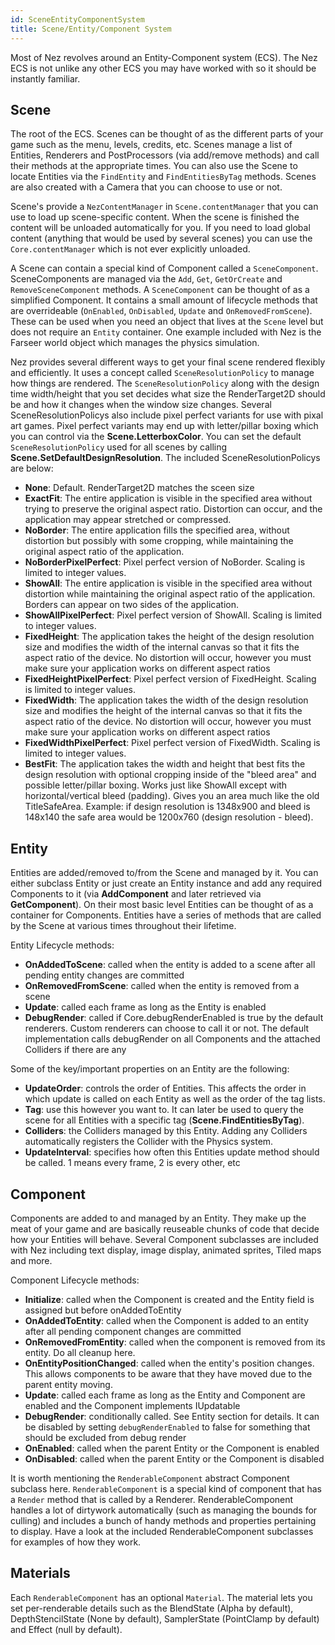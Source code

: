 ```yaml
---
id: SceneEntityComponentSystem
title: Scene/Entity/Component System
---
```


Most of Nez revolves around an Entity-Component system (ECS). The Nez ECS is not unlike any other ECS you may have worked with so it should be instantly familiar.

## Scene
The root of the ECS. Scenes can be thought of as the different parts of your game such as the menu, levels, credits, etc. Scenes manage a list of Entities, Renderers and PostProcessors (via add/remove methods) and call their methods at the appropriate times. You can also use the Scene to locate Entities via the `FindEntity` and `FindEntitiesByTag` methods. Scenes are also created with a Camera that you can choose to use or not.

Scene's provide a `NezContentManager` in `Scene.contentManager` that you can use to load up scene-specific content. When the scene is finished the content will be unloaded automatically for you. If you need to load global content (anything that would be used by several scenes) you can use the `Core.contentManager` which is not ever explicitly unloaded.

A Scene can contain a special kind of Component called a `SceneComponent`. SceneComponents are managed via the `Add`, `Get`, `GetOrCreate` and `RemoveSceneComponent` methods. A `SceneComponent` can be thought of as a simplified Component. It contains a small amount of lifecycle methods that are overrideable (`OnEnabled`, `OnDisabled`, `Update` and `OnRemovedFromScene`). These can be used when you need an object that lives at the `Scene` level but does not require an `Entity` container. One example included with Nez is the Farseer world object which manages the physics simulation.

Nez provides several different ways to get your final scene rendered flexibly and efficiently. It uses a concept called `SceneResolutionPolicy` to manage how things are rendered. The `SceneResolutionPolicy` along with the design time width/height that you set decides what size the RenderTarget2D should be and how it changes when the window size changes. Several SceneResolutionPolicys also include pixel perfect variants for use with pixal art games. Pixel perfect variants may end up with letter/pillar boxing which you can control via the **Scene.LetterboxColor**. You can set the default `SceneResolutionPolicy` used for all scenes by calling **Scene.SetDefaultDesignResolution**. The included SceneResolutionPolicys are below:

- **None**: Default. RenderTarget2D matches the sceen size
- **ExactFit**: The entire application is visible in the specified area without trying to preserve the original aspect ratio. Distortion can occur, and the application may appear stretched or compressed.
- **NoBorder**: The entire application fills the specified area, without distortion but possibly with some cropping, while maintaining the original aspect ratio of the application.
- **NoBorderPixelPerfect**: Pixel perfect version of NoBorder. Scaling is limited to integer values.
- **ShowAll**: The entire application is visible in the specified area without distortion while maintaining the original aspect ratio of the application. Borders can appear on two sides of the application.
- **ShowAllPixelPerfect**: Pixel perfect version of ShowAll. Scaling is limited to integer values.
- **FixedHeight**: The application takes the height of the design resolution size and modifies the width of the internal canvas so that it fits the aspect ratio of the device. No distortion will occur, however you must make sure your application works on different aspect ratios
- **FixedHeightPixelPerfect**: Pixel perfect version of FixedHeight. Scaling is limited to integer values.
- **FixedWidth**: The application takes the width of the design resolution size and modifies the height of the internal canvas so that it fits the aspect ratio of the device. No distortion will occur, however you must make sure your application works on different aspect ratios
- **FixedWidthPixelPerfect**: Pixel perfect version of FixedWidth. Scaling is limited to integer values.
- **BestFit**: The application takes the width and height that best fits the design resolution with optional cropping inside of the "bleed area" and possible letter/pillar boxing. Works just like ShowAll except with horizontal/vertical bleed (padding). Gives you an area much like the old TitleSafeArea. Example: if design resolution is 1348x900 and bleed is 148x140 the safe area would be 1200x760 (design resolution - bleed).



## Entity
Entities are added/removed to/from the Scene and managed by it. You can either subclass Entity or just create an Entity instance and add any required Components to it (via **AddComponent** and later retrieved via **GetComponent**). On their most basic level Entities can be thought of as a container for Components. Entities have a series of methods that are called by the Scene at various times throughout their lifetime.

Entity Lifecycle methods:

- **OnAddedToScene**: called when the entity is added to a scene after all pending entity changes are committed
- **OnRemovedFromScene**: called when the entity is removed from a scene
- **Update**: called each frame as long as the Entity is enabled
- **DebugRender**: called if Core.debugRenderEnabled is true by the default renderers. Custom renderers can choose to call it or not. The default implementation calls debugRender on all Components and the attached Colliders if there are any

Some of the key/important properties on an Entity are the following:

- **UpdateOrder**: controls the order of Entities. This affects the order in which update is called on each Entity as well as the order of the tag lists.
- **Tag**: use this however you want to. It can later be used to query the scene for all Entities with a specific tag (**Scene.FindEntitiesByTag**).
- **Colliders**:  the Colliders managed by this Entity. Adding any Colliders automatically registers the Collider with the Physics system.
- **UpdateInterval**: specifies how often this Entities update method should be called. 1 means every frame, 2 is every other, etc



## Component
Components are added to and managed by an Entity. They make up the meat of your game and are basically reuseable chunks of code that decide how your Entities will behave. Several Component subclasses are included with Nez including text display, image display, animated sprites, Tiled maps and more.

Component Lifecycle methods:

- **Initialize**: called when the Component is created and the Entity field is assigned but before onAddedToEntity
- **OnAddedToEntity**: called when the Component is added to an entity after all pending component changes are committed
- **OnRemovedFromEntity**:  called when the component is removed from its entity. Do all cleanup here.
- **OnEntityPositionChanged**: called when the entity's position changes. This allows components to be aware that they have moved due to the parent entity moving.
- **Update**: called each frame as long as the Entity and Component are enabled and the Component implements IUpdatable
- **DebugRender**: conditionally called. See Entity section for details. It can be disabled by setting `debugRenderEnabled` to false for something that should be excluded from debug render
- **OnEnabled**: called when the parent Entity or the Component is enabled
- **OnDisabled**: called when the parent Entity or the Component is disabled

It is worth mentioning the `RenderableComponent` abstract Component subclass here. `RenderableComponent` is a special kind of component that has a `Render` method that is called by a Renderer. RenderableComponent handles a lot of dirtywork automatically (such as managing the bounds for culling) and includes a bunch of handy methods and properties pertaining to display. Have a look at the included RenderableComponent subclasses for examples of how they work.



## Materials

Each `RenderableComponent` has an optional `Material`. The material lets you set per-renderable details such as the BlendState (Alpha by default), DepthStencilState (None by default), SamplerState (PointClamp by default) and Effect (null by default).